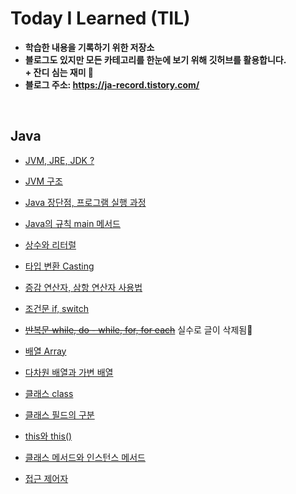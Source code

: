 # Today I Learned (TIL)
- **학습한 내용을 기록하기 위한 저장소**
- **블로그도 있지만 모든 카테고리를 한눈에 보기 위해 깃허브를 활용합니다.** <br>
 **&#43; 잔디 심는 재미 🌿**
- **블로그 주소: https://ja-record.tistory.com/**

<br>

## Java
- [JVM, JRE, JDK ?](https://ja-record.tistory.com/5)

- [JVM 구조](https://ja-record.tistory.com/27)

- [Java 장단점, 프로그램 실행 과정](https://ja-record.tistory.com/7)

- [Java의 규칙 main 메서드](https://ja-record.tistory.com/9)

- [상수와 리터럴](https://ja-record.tistory.com/10?category=964217)

- [타입 변환 Casting](https://ja-record.tistory.com/11?category=964217)

- [증감 연산자, 삼항 연산자 사용법](https://ja-record.tistory.com/12?category=964217)

- [조건문 if, switch](https://ja-record.tistory.com/13?category=964217)

- ~~[반복문 while, do - while, for, for each](https://ja-record.tistory.com/14)~~ 실수로 글이 삭제됨🥲

- [배열 Array](https://ja-record.tistory.com/17)

- [다차원 배열과 가변 배열](https://ja-record.tistory.com/19)

- [클래스 class](https://ja-record.tistory.com/21)

- [클래스 필드의 구분](https://ja-record.tistory.com/22)

- [this와 this()](https://ja-record.tistory.com/23)

- [클래스 메서드와 인스턴스 메서드](https://ja-record.tistory.com/25)

- [접근 제어자](https://ja-record.tistory.com/28)
